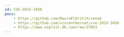 ```yaml
---
id: CVE-2015-3456
pocs:
    - https://github.com/MauroEldritch/venom
    - https://github.com/vincentbernat/cve-2015-3456
    - https://www.exploit-db.com/raw/37053
---
```

